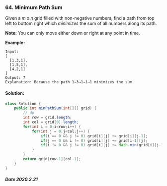 ### 64. Minimum Path Sum

Given a *m* x *n* grid filled with non-negative numbers, find a path from top left to bottom right which *minimizes* the sum of all numbers along its path.

**Note:** You can only move either down or right at any point in time.

**Example:**

```
Input:
[
  [1,3,1],
  [1,5,1],
  [4,2,1]
]
Output: 7
Explanation: Because the path 1→3→1→1→1 minimizes the sum.
```

#### Solution:

```java
class Solution {
    public int minPathSum(int[][] grid) {
        // dp
        int row = grid.length;
        int col = grid[0].length;
        for(int i = 0;i<row;i++) {
            for(int j = 0;j<col;j++) {
                if(i == 0 && j != 0) grid[i][j] += grid[i][j-1];
                if(j == 0 && i != 0) grid[i][j] += grid[i-1][j];
                if(i != 0 && j != 0) grid[i][j] += Math.min(grid[i][j-1],grid[i-1][j]);
            }
        }
        return grid[row-1][col-1];
    }
}
```

##### Date 2020.2.21